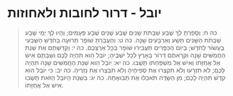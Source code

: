 # יובל - דרור לחובות ולאחוזות

> כה ח: וְסָפַרְתָּ לְךָ שֶׁבַע שַׁבְּתֹת שָׁנִים שֶׁבַע שָׁנִים שֶׁבַע פְּעָמִים; וְהָיוּ לְךָ יְמֵי שֶׁבַע שַׁבְּתֹת הַשָּׁנִים תֵּשַׁע וְאַרְבָּעִים שָׁנָה.
> כה ט: וְהַעֲבַרְתָּ שׁוֹפַר תְּרוּעָה בַּחֹדֶשׁ הַשְּׁבִעִי בֶּעָשׂוֹר לַחֹדֶשׁ; בְּיוֹם הַכִּפֻּרִים תַּעֲבִירוּ שׁוֹפָר בְּכָל אַרְצְכֶם.
> כה י: וְקִדַּשְׁתֶּם אֵת שְׁנַת הַחֲמִשִּׁים שָׁנָה וּקְרָאתֶם דְּרוֹר בָּאָרֶץ לְכָל יֹשְׁבֶיהָ; יוֹבֵל הִוא תִּהְיֶה לָכֶם וְשַׁבְתֶּם אִישׁ אֶל אֲחֻזָּתוֹ וְאִישׁ אֶל מִשְׁפַּחְתּוֹ תָּשֻׁבוּ.
> כה יא: יוֹבֵל הִוא שְׁנַת הַחֲמִשִּׁים שָׁנָה תִּהְיֶה לָכֶם; לֹא תִזְרָעוּ וְלֹא תִקְצְרוּ אֶת סְפִיחֶיהָ וְלֹא תִבְצְרוּ אֶת נְזִרֶיהָ.
> כה יב: כִּי יוֹבֵל הִוא קֹדֶשׁ תִּהְיֶה לָכֶם; מִן הַשָּׂדֶה תֹּאכְלוּ אֶת תְּבוּאָתָהּ.
> כה יג: בִּשְׁנַת הַיּוֹבֵל הַזֹּאת תָּשֻׁבוּ אִישׁ אֶל אֲחֻזָּתוֹ. 
 

